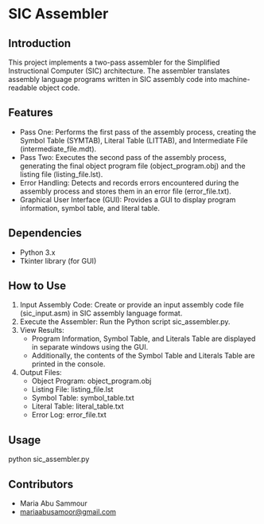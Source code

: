 # SIC Assembler

## Introduction
This project implements a two-pass assembler for the Simplified Instructional Computer (SIC) architecture. The assembler translates assembly language programs written in SIC assembly code into machine-readable object code.

## Features
* Pass One: Performs the first pass of the assembly process, creating the Symbol Table (SYMTAB), Literal Table (LITTAB), and Intermediate File (intermediate_file.mdt).
* Pass Two: Executes the second pass of the assembly process, generating the final object program file (object_program.obj) and the listing file (listing_file.lst).
* Error Handling: Detects and records errors encountered during the assembly process and stores them in an error file (error_file.txt).
* Graphical User Interface (GUI): Provides a GUI to display program information, symbol table, and literal table.

## Dependencies
* Python 3.x
* Tkinter library (for GUI)

## How to Use
1. Input Assembly Code: Create or provide an input assembly code file (sic_input.asm) in SIC assembly language format.
2. Execute the Assembler: Run the Python script sic_assembler.py.
3. View Results:
   - Program Information, Symbol Table, and Literals Table are displayed in separate windows using the GUI.
   - Additionally, the contents of the Symbol Table and Literals Table are printed in the console.
4. Output Files:
   - Object Program: object_program.obj
   - Listing File: listing_file.lst
   - Symbol Table: symbol_table.txt
   - Literal Table: literal_table.txt
   - Error Log: error_file.txt

## Usage
python sic_assembler.py

## Contributors
* Maria Abu Sammour
* mariaabusamoor@gmail.com

